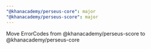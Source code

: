 ```yaml
---
"@khanacademy/perseus-core": major
"@khanacademy/perseus-score": major
---
```


Move ErrorCodes from @khanacademy/perseus-score to @khanacademy/perseus-core
